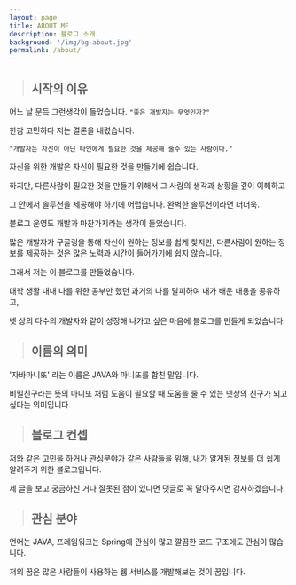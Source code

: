 ```yaml
---
layout: page
title: ABOUT ME 
description: 블로그 소개
background: '/img/bg-about.jpg'
permalink: /about/
---
```

> ## 시작의 이유

어느 날 문득 그런생각이 들었습니다. ```"좋은 개발자는 무엇인가?"```

한참 고민하다 저는 결론을 내렸습니다.

``` "개발자는 자신이 아닌 타인에게 필요한 것을 제공해 줄수 있는 사람이다." ``` 

자신을 위한 개발은 자신이 필요한 것을 만들기에 쉽습니다.

하지만, 다른사람이 필요한 것을 만들기 위해서 그 사람의 생각과 상황을 깊이 이해하고 

그 안에서 솔루션을 제공해야 하기에 어렵습니다. 완벽한 솔루션이라면 더더욱.

블로그 운영도 개발과 마찬가지라는 생각이 들었습니다. 

많은 개발자가 구글링을 통해 자신이 원하는 정보를 쉽게 찾지만, 다른사람이 원하는 정보를 제공하는 것은 많은 노력과 시간이 들어가기에 쉽지 않습니다. 

그래서 저는 이 블로그를 만들었습니다. 

대학 생활 내내 나를 위한 공부만 했던 과거의 나를 탈피하여 내가 배운 내용을 공유하고,

넷 상의 다수의 개발자와 같이 성장해 나가고 싶은 마음에 블로그를 만들게 되었습니다.

> ## 이름의 의미

'자바마니또' 라는 이름은 JAVA와 마니또를 합친 말입니다.

비밀친구라는 뜻의 마니또 처럼 도움이 필요할 때 도움을 줄 수 있는 넷상의 친구가 되고싶다는 의미입니다.


> ## 블로그 컨셉

저와 같은 고민을 하거나 관심분야가 같은 사람들을 위해, 내가 알게된 정보를 더 쉽게 알려주기 위한 블로그입니다.

제 글을 보고 궁금하신 거나 잘못된 점이 있다면 댓글로 꼭 달아주시면 감사하겠습니다.

> ## 관심 분야

언어는 JAVA, 프레임워크는 Spring에 관심이 많고 깔끔한 코드 구조에도 관심이 많습니다.

저의 꿈은 많은 사람들이 사용하는 웹 서비스를 개발해보는 것이 꿈입니다. 




